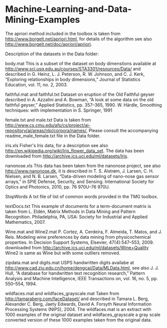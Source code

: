 # Machine-Learning-and-Data-Mining-Examples

The apriori method included in the toolbox is taken from http://www.borgelt.net/apriori.html, for
details of the algorithm see also http://www.borgelt.net/doc/apriori/apriori.

Description of the datasets in the Data folder:

body.mat
This is a subset of the dataset on body dimenstions available at http://www.sci.usq.edu.au/courses/STA3301/resources/Data/ 
and described in 
G. Heinz, L. J. Peterson, R. W. Johnson, and C. J. Kerk, “Exploring relationships in body dimensions,” Journal of Statistics Education, vol. 11, no. 2, 2003.

faithful.mat and faithful.txt
Dataset on eruption of the Old Faithful geyser described in
A. Azzalini and A. Bowman, “A look at some data on the old faithful geyser,” Applied Statistics, pp. 357–365, 1990.
W. Härdle, Smoothing techniques: with implementation in S. Springer, 1991

female.txt and male.txt
Data is taken from http://www.cs.cmu.edu/afs/cs/project/ai-repository/ai/areas/nlp/corpora/names/,
Please consult the accompanying readme_male_female.txt file in the Data folder.

iris.xls
Fisher's Iris data, for a description see also http://en.wikipedia.org/wiki/Iris_flower_data_set. The data has been downloaded from http://archive.ics.uci.edu/ml/datasets/Iris.

nanonose.xls
This data has been taken from the nanonose project, see also http://www.nanonose.dk, it is described in 
T. S. Alstrøm, J. Larsen, C. H. Nielsen, and N. B. Larsen, “Data-driven modeling of nano-nose gas sensor arrays,” in SPIE Defense, Security, and Sensing. International Society for Optics and Photonics, 2010, pp. 76 970U–76 970U.

StopWords
A txt file of list of common words provided in the TMG toolbox.

textDocs.txt
This example of documents for a term-document matrix is taken from 
L. Eldén, Matrix Methods in Data Mining and Pattern Recognition. Philadelphia, PA, USA: Society for Industrial and Applied Mathematics, 2007.

Wine.mat and Wine2.mat
P. Cortez, A. Cerdeira, F. Almeida, T. Matos, and J. Reis. Modeling wine preferences by data mining from physicochemical properties. In Decision Support Systems, Elsevier, 47(4):547–553, 2009.
downloaded from http://archive.ics.uci.edu/ml/datasets/Wine+Quality
Wine2 is same as Wine but with some outliers removed.

zipdata.mat and digits.mat
USPS handwritten digits availabe at http://www.cad.zju.edu.cn/home/dengcai/Data/MLData.html, see also
J. J. Hull, “A database for handwritten text recognition research,” Pattern Analysis and Machine Intelligence, IEEE Transactions on, vol. 16, no. 5, pp. 550–554,
1994.

wildfaces.mat and wildfaces_grayscale.mat
Taken from http://tamaraberg.com/faceDataset/ and described in Tamara L. Berg, Alexander C. Berg, Jaety Edwards, David A. Forsyth 
Neural Information Processing Systems (NIPS), 2004. 
The wildfaces.mat is an extract with 1000 examples of the original dataset and wildfaces_grayscale a gray scale converted version of these 1000 examples taken from the original data.
